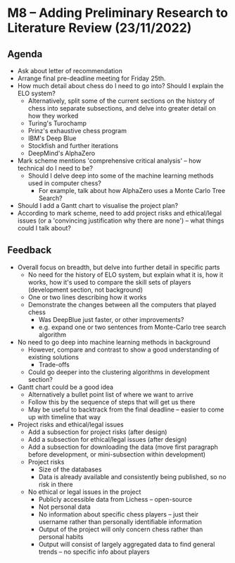 # M8 – Adding Preliminary Research to Literature Review (23/11/2022)

## Agenda
- Ask about letter of recommendation
- Arrange final pre-deadline meeting for Friday 25th.
- How much detail about chess do I need to go into? Should I explain the ELO system?
	- Alternatively, split some of the current sections on the history of chess into separate subsections, and delve into greater detail on how they worked
	- Turing's Turochamp
	- Prinz's exhaustive chess program
	- IBM's Deep Blue
	- Stockfish and further iterations
	- DeepMind's AlphaZero
- Mark scheme mentions 'comprehensive critical analysis' – how technical do I need to be?
	- Should I delve deep into some of the machine learning methods used in computer chess?
		- For example, talk about how AlphaZero uses a Monte Carlo Tree Search?
- Should I add a Gantt chart to visualise the project plan?
- According to mark scheme, need to add project risks and ethical/legal issues (or a 'convincing justification why there are none') – what things could I talk about?
## Feedback
- Overall focus on breadth, but delve into further detail in specific parts
	- No need for the history of ELO system, but explain what it is, how it works, how it's used to compare the skill sets of players (development section, not background)
	- One or two lines describing how it works
	- Demonstrate the changes between all the computers that played chess
		- Was DeepBlue just faster, or other improvements?
		- e.g. expand one or two sentences from Monte-Carlo tree search algorithm
- No need to go deep into machine learning methods in background
	- However, compare and contrast to show a good understanding of existing solutions
		- Trade-offs
	- Could go deeper into the clustering algorithms in development section?
- Gantt chart could be a good idea
	- Alternatively a bullet point list of where we want to arrive
	- Follow this by the sequence of steps that will get us there
	- May be useful to backtrack from the final deadline – easier to come up with timeline that way
- Project risks and ethical/legal issues
	- Add a subsection for project risks (after design)
	- Add a subsection for ethical/legal issues (after design)
	- Add a subsection for downloading the data (move first paragraph before development, or mini-subsection within development)
	- Project risks
		- Size of the databases
		- Data is already available and consistently being published, so no risk in there
	- No ethical or legal issues in the project
		- Publicly accessible data from Lichess – open-source
		- Not personal data
		- No information about specific chess players – just their username rather than personally identifiable information
		- Output of the project will only concern chess rather than personal habits
		- Output will consist of largely aggregated data to find general trends – no specific info about players
